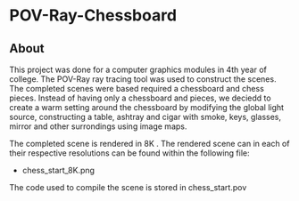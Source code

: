 # POV-Ray-Chessboard

## About
This project was done for a computer graphics modules in 4th year of college. The POV-Ray ray tracing tool was used to construct the scenes. The completed scenes were based required a chessboard and chess pieces. Instead of having only a chessboard and pieces, we deciedd to create a warm setting around the chessboard by modifying the global light source, constructing a table, ashtray and cigar with smoke, keys, glasses, mirror and other surrondings using image maps. 

The completed scene is rendered in 8K . The rendered scene can in each of their respective resolutions can be found within the following file:

- chess_start_8K.png

The code used to compile the scene is stored in chess_start.pov
